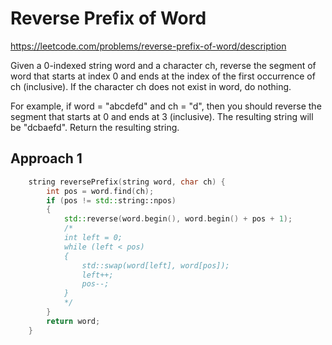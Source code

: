 # Reverse Prefix of Word

https://leetcode.com/problems/reverse-prefix-of-word/description

Given a 0-indexed string word and a character ch, reverse the segment of word that starts at index 0 and ends at the index of the first occurrence of ch (inclusive). If the character ch does not exist in word, do nothing.

For example, if word = "abcdefd" and ch = "d", then you should reverse the segment that starts at 0 and ends at 3 (inclusive). The resulting string will be "dcbaefd".
Return the resulting string.


## Approach 1

``` C++
    string reversePrefix(string word, char ch) {
        int pos = word.find(ch);
        if (pos != std::string::npos)
        {
            std::reverse(word.begin(), word.begin() + pos + 1);
            /*
            int left = 0;
            while (left < pos)
            {
                std::swap(word[left], word[pos]);
                left++;
                pos--;
            }
            */
        }
        return word;
    }
```

